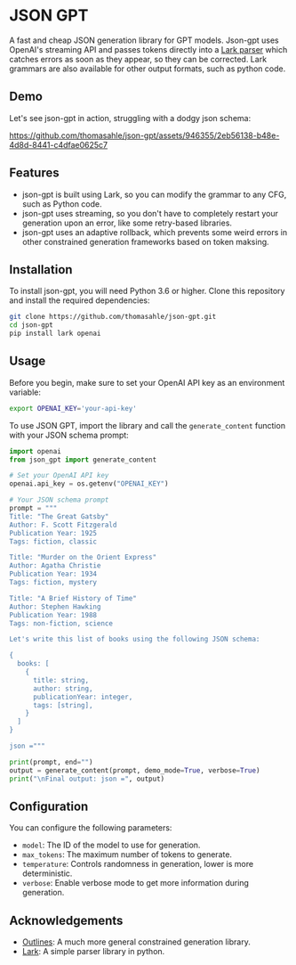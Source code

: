 # JSON GPT

A fast and cheap JSON generation library for GPT models.
Json-gpt uses OpenAI's streaming API and passes tokens directly into a [Lark parser](https://github.com/lark-parser/lark) which catches errors as soon as they appear, so they can be corrected.
Lark grammars are also available for other output formats, such as python code.

## Demo

Let's see json-gpt in action, struggling with a dodgy json schema:

https://github.com/thomasahle/json-gpt/assets/946355/2eb56138-b48e-4d8d-8441-c4dfae0625c7

## Features

- json-gpt is built using Lark, so you can modify the grammar to any CFG, such as Python code.
- json-gpt uses streaming, so you don't have to completely restart your generation upon an error, like some retry-based libraries.
- json-gpt uses an adaptive rollback, which prevents some weird errors in other constrained generation frameworks based on token maksing.

## Installation

To install json-gpt, you will need Python 3.6 or higher. Clone this repository and install the required dependencies:

```bash
git clone https://github.com/thomasahle/json-gpt.git
cd json-gpt
pip install lark openai
```

## Usage

Before you begin, make sure to set your OpenAI API key as an environment variable:

```bash
export OPENAI_KEY='your-api-key'
```

To use JSON GPT, import the library and call the `generate_content` function with your JSON schema prompt:

```python
import openai
from json_gpt import generate_content

# Set your OpenAI API key
openai.api_key = os.getenv("OPENAI_KEY")

# Your JSON schema prompt
prompt = """
Title: "The Great Gatsby"
Author: F. Scott Fitzgerald
Publication Year: 1925
Tags: fiction, classic

Title: "Murder on the Orient Express"
Author: Agatha Christie
Publication Year: 1934
Tags: fiction, mystery

Title: "A Brief History of Time"
Author: Stephen Hawking
Publication Year: 1988
Tags: non-fiction, science

Let's write this list of books using the following JSON schema:

{
  books: [
    {
      title: string,
      author: string,
      publicationYear: integer,
      tags: [string],
    }
  ]
}

json ="""

print(prompt, end="")
output = generate_content(prompt, demo_mode=True, verbose=True)
print("\nFinal output: json =", output)
```

## Configuration

You can configure the following parameters:

- `model`: The ID of the model to use for generation.
- `max_tokens`: The maximum number of tokens to generate.
- `temperature`: Controls randomness in generation, lower is more deterministic.
- `verbose`: Enable verbose mode to get more information during generation.

## Acknowledgements

- [Outlines](https://github.com/outlines-dev/outlines): A much more general constrained generation library.
- [Lark](https://github.com/lark-parser/lark): A simple parser library in python.
